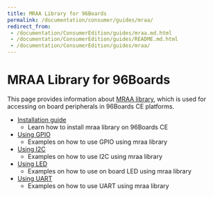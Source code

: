 ```yaml
---
title: MRAA Library for 96Boards
permalink: /documentation/consumer/guides/mraa/
redirect_from:
 - /documentation/ConsumerEdition/guides/mraa.md.html
 - /documentation/ConsumerEdition/guides/README.md.html
 - /documentation/ConsumerEdition/guides/mraa/
---
```

# MRAA Library for 96Boards

This page provides information about [MRAA library](https://github.com/intel-iot-devkit/mraa), which is used for accessing on board
peripherals in 96Boards CE platforms.

- [Installation guide](install.md)
   - Learn how to install mraa library on 96Boards CE
- [Using GPIO](gpio/)
   - Examples on how to use GPIO using mraa library
- [Using I2C](i2c/)
   - Examples on how to use I2C using mraa library
- [Using LED](led/)
   - Examples on how to use on board LED using mraa library
- [Using UART](uart/)
   - Examples on how to use UART using mraa library
